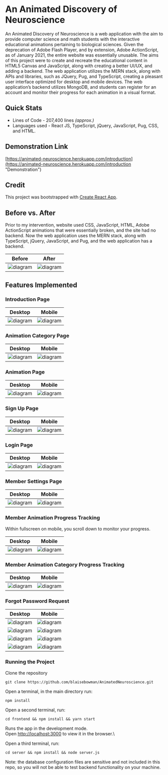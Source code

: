 # An Animated Discovery of Neuroscience
An Animated Discovery of Neuroscience is a web application with the aim to provide computer science and math students with the interactive educational animations pertaining to biological sciences. Given the deprecation of Adobe Flash Player, and by extension, Adobe ActionScript, as of January 2021, the entire website was essentially unusable. The aims of this project were to create and recreate the educational content in HTML5 Canvas and JavaScript, along with creating a better UI/UX, and adding a backend. The web application utilizes the MERN stack, along with APIs and libraries, such as JQuery, Pug, and TypeScript, creating a pleasant user interface optimized for desktop and mobile devices. The web application’s backend utilizes MongoDB, and students can register for an account and monitor their progress for each animation in a visual format. 

## Quick Stats

- Lines of Code - 207,400 lines _(approx.)_ 
- Languages used - React JS, TypeScript, jQuery, JavaScript, Pug, CSS, and HTML.

## Demonstration Link
[https://animated-neuroscience.herokuapp.com/introduction](https://animated-neuroscience.herokuapp.com/introduction "Demonstration")

## Credit 
This project was bootstrapped with [Create React App](https://github.com/facebook/create-react-app).

## Before vs. After 
Prior to my intervention, website used CSS, JavaScript, HTML, Adobe ActionScript animations that were essentially broken, and the site had no backend. Now the web application uses the MERN stack, along with TypeScript, jQuery, JavaScript, and Pug, and the web application has a backend.


|Before | After|
|--------|--------|
![diagram](screenshots/Before.png)|![diagram](screenshots/After.png)




## Features Implemented
### Introduction Page
|Desktop | Mobile |
|--------|--------|
![diagram](screenshots/Desktop/Introduction.png)|![diagram](screenshots/Mobile/Introduction.png)
### Animation Category Page
|Desktop | Mobile |
|--------|--------|
![diagram](screenshots/Desktop/Category.png)|![diagram](screenshots/Mobile/Category.png)

### Animation Page
|Desktop | Mobile |
|--------|--------|
![diagram](screenshots/Desktop/Animation.png)|![diagram](screenshots/Mobile/Animation.png)

### Sign Up Page 
|Desktop | Mobile |
|--------|--------|
![diagram](screenshots/Desktop/SignUp.png)|![diagram](screenshots/Mobile/SignUp.png)

### Login Page
|Desktop | Mobile |
|--------|--------|
![diagram](screenshots/Desktop/Login.png)|![diagram](screenshots/Mobile/Login.png)

### Member Settings Page
|Desktop | Mobile|
|--------|--------|
![diagram](screenshots/Desktop/Settings.png)|![diagram](screenshots/Mobile/Settings.png)

### Member Animation Progress Tracking 
Within fullscreen on mobile, you scroll down to monitor your progress.

|Desktop | Mobile |
|--------|--------|
![diagram](screenshots/Desktop/ProgressAni.png)|![diagram](screenshots/Mobile/Scrolled.png)

### Member Animation Category Progress Tracking
|Desktop | Mobile |
|--------|--------|
![diagram](screenshots/Desktop/Progress.png)|![diagram](screenshots/Mobile/STPor.png)

### Forgot Password Request
|Desktop | Mobile |
|--------|--------|
![diagram](screenshots/Desktop/ForgotPass.png)|![diagram](screenshots/Mobile/FP1.png)
![diagram](screenshots/Desktop/FP2.png)|![diagram](screenshots/Mobile/FP2.png)
![diagram](screenshots/Desktop/FP3.png)|![diagram](screenshots/Mobile/FP3.jpg)
![diagram](screenshots/Desktop/Forgot4.png)|![diagram](screenshots/Mobile/FP4.jpg)


### Running the Project

Clone the repository 
```
git clone https://github.com/blaisebowman/AnimatedNeuroscience.git
```

Open a terminal, in the main directory run: 
```
npm install
```
Open a second terminal, run: 
```
cd frontend && npm install && yarn start
```
Runs the app in the development mode.\
Open [http://localhost:3000](http://localhost:3000) to view it in the browser.\

Open a third terminal, run: 
```
cd server && npm install && node server.js
```
Note: the database configuration files are sensitive and not included in this repo, so you will not be able to test backend functionality on your machine.